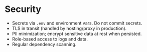 
# Security

- Secrets via `.env` and environment vars. Do not commit secrets.
- TLS in transit (handled by hosting/proxy in production).
- PII minimization; encrypt sensitive data at rest when persisted.
- Role-based access to logs and data.
- Regular dependency scanning.
